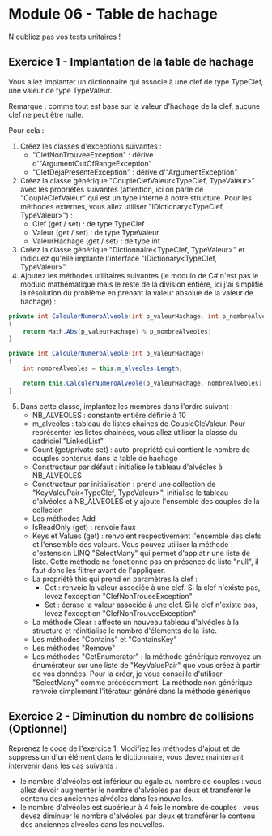 # Module 06 - Table de hachage

N'oubliez pas vos tests unitaires !

## Exercice 1 - Implantation de la table de hachage

Vous allez implanter un dictionnaire qui associe à une clef de type TypeClef, une valeur de type TypeValeur.

Remarque : comme tout est basé sur la valeur d'hachage de la clef, aucune clef ne peut être nulle.

Pour cela :

1. Créez les classes d'exceptions suivantes :
   - "ClefNonTrouveeException" : dérive d'"ArgumentOutOfRangeException"
   - "ClefDejaPresenteException" : dérive d'"ArgumentException"
2. Créez la classe générique "CoupleClefValeur<TypeClef, TypeValeur>" avec les propriétés suivantes (attention, ici on parle de "CoupleClefValeur" qui est un type interne à notre structure. Pour les méthodes externes, vous allez utiliser "IDictionary<TypeClef, TypeValeur>") :
   - Clef (get / set) : de type TypeClef
   - Valeur (get / set) : de type TypeValeur
   - ValeurHachage (get / set) : de type int
3. Créez la classe générique "Dictionnaire<TypeClef, TypeValeur>" et indiquez qu'elle implante l'interface "IDictionary<TypeClef, TypeValeur>"
4. Ajoutez les méthodes utilitaires suivantes (le modulo de C# n'est pas le modulo mathématique mais le reste de la division entière, ici j'ai simplifié la résolution du problème en prenant la valeur absolue de la valeur de hachage) :
  
```csharp
private int CalculerNumeroAlveole(int p_valeurHachage, int p_nombreAlveoles)
{
    return Math.Abs(p_valeurHachage) % p_nombreAlveoles;
}

private int CalculerNumeroAlveole(int p_valeurHachage)
{
    int nombreAlveoles = this.m_alveoles.Length;

    return this.CalculerNumeroAlveole(p_valeurHachage, nombreAlveoles);
}
```

5. Dans cette classe, implantez les membres dans l'ordre suivant :
   - NB_ALVEOLES : constante entière définie à 10
   - m_alveoles : tableau de listes chaines de CoupleCleValeur. Pour représenter les listes chainées, vous allez utiliser la classe du cadriciel "LinkedList"
   - Count (get/private set) : auto-propriété qui contient le nombre de couples contenus dans la table de hachage
   - Constructeur par défaut : initialise le tableau d'alvéoles à NB_ALVEOLES
   - Constructeur par initialisation : prend une collection de "KeyValeuPair<TypeClef, TypeValeur>", initialise le tableau d'alvéoles à NB_ALVEOLES et y ajoute l'ensemble des couples de la collecion
   - Les méthodes Add
   - IsReadOnly (get) : renvoie faux
   - Keys et Values (get) : renvoient respectivement l'ensemble des clefs et l'ensemble des valeurs. Vous pouvez utiliser la méthode d'extension LINQ "SelectMany" qui permet d'applatir une liste de liste. Cette méthode ne fonctionne pas en présence de liste "null", il faut donc les filtrer avant de l'appliquer.
   - La propriété this qui prend en paramètres la clef :
      - Get : renvoie la valeur associée à une clef. Si la clef n'existe pas, levez l'exception "ClefNonTroueeException"
      - Set : écrase la valeur associée à une clef. Si la clef n'existe pas, levez l'exception "ClefNonTrouveeException"
   - La méthode Clear : affecte un nouveau tableau d'alvéoles à la structure et réinitialise le nombre d'éléments de la liste.
   - Les méthodes "Contains" et "ContainsKey"
   - Les méthodes "Remove"
   - Les méthodes "GetEnumerator" : la méthode générique renvoyez un énumérateur sur une liste de "KeyValuePair" que vous créez à partir de vos données. Pour la créer, je vous conseille d'utiliser "SelectMany" comme précédemment. La méthode non générique renvoie simplement l'itérateur généré dans la méthode générique

## Exercice 2 - Diminution du nombre de collisions (Optionnel)

Reprenez le code de l'exercice 1. Modifiez les méthodes d'ajout et de suppression d'un élément dans le dictionnaire, vous devez maintenant intervenir dans les cas suivants :

- le nombre d'alvéoles est inférieur ou égale au nombre de couples : vous allez devoir augmenter le nombre d'alvéoles par deux et transférer le contenu des anciennes alvéoles dans les nouvelles.
- le nombre d'alvéoles est supérieur à 4 fois le nombre de couples : vous devez diminuer le nombre d'alvéoles par deux et transférer le contenu des anciennes alvéoles dans les nouvelles.
